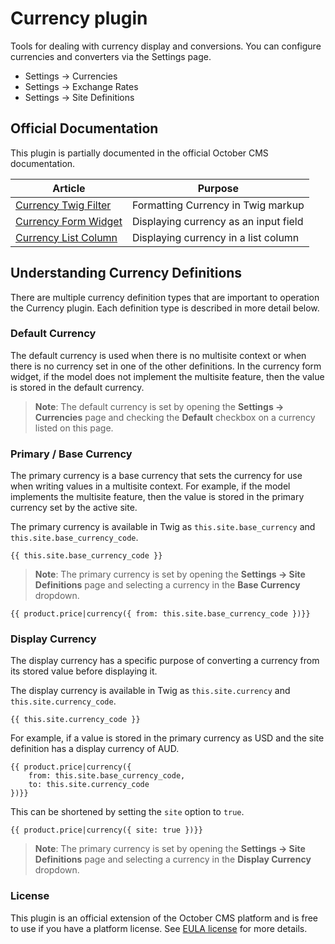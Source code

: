 # Currency plugin

Tools for dealing with currency display and conversions. You can configure currencies and converters via the Settings page.

- Settings → Currencies
- Settings → Exchange Rates
- Settings → Site Definitions

## Official Documentation

This plugin is partially documented in the official October CMS documentation.

Article | Purpose
------- | --------
[Currency Twig Filter](https://docs.octobercms.com/3.x/markup/filter/currency.html) | Formatting Currency in Twig markup
[Currency Form Widget](https://docs.octobercms.com/3.x/element/form/widget-currency.html) | Displaying currency as an input field
[Currency List Column](https://docs.octobercms.com/3.x/element/lists/column-currency.html) | Displaying currency in a list column

## Understanding Currency Definitions

There are multiple currency definition types that are important to operation the Currency plugin. Each definition type is described in more detail below.

### Default Currency

The default currency is used when there is no multisite context or when there is no currency set in one of the other definitions. In the currency form widget, if the model does not implement the multisite feature, then the value is stored in the default currency.

> **Note**: The default currency is set by opening the **Settings → Currencies** page and checking the **Default** checkbox on a currency listed on this page.

### Primary / Base Currency

The primary currency is a base currency that sets the currency for use when writing values in a multisite context. For example, if the model implements the multisite feature, then the value is stored in the primary currency set by the active site.

The primary currency is available in Twig as `this.site.base_currency` and `this.site.base_currency_code`.

```twig
{{ this.site.base_currency_code }}
```

> **Note**: The primary currency is set by opening the **Settings → Site Definitions** page and selecting a currency in the **Base Currency** dropdown.

```twig
{{ product.price|currency({ from: this.site.base_currency_code })}}
```

### Display Currency

The display currency has a specific purpose of converting a currency from its stored value before displaying it.

The display currency is available in Twig as `this.site.currency` and `this.site.currency_code`.

```twig
{{ this.site.currency_code }}
```

For example, if a value is stored in the primary currency as USD and the site definition has a display currency of AUD.

```twig
{{ product.price|currency({
    from: this.site.base_currency_code,
    to: this.site.currency_code
})}}
```

This can be shortened by setting the `site` option to `true`.

```twig
{{ product.price|currency({ site: true })}}
```

> **Note**: The primary currency is set by opening the **Settings → Site Definitions** page and selecting a currency in the **Display Currency** dropdown.

### License

This plugin is an official extension of the October CMS platform and is free to use if you have a platform license. See [EULA license](LICENSE.md) for more details.
